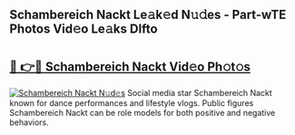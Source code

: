 ## Schambereich Nackt Le𝚊k𝚎d N𝚞𝚍es - Part-wTE Photos Vid𝚎o Le𝚊ks Dlfto

# <h2><a href="http://fbaxs2u.evod.top/?m=Schambereich+Nackt">🔗 👉🔴 Schambereich Nackt Vid𝚎o Ph𝚘t𝚘s</a></h2>

[![Schambereich Nackt N𝚞d𝚎s](https://i.imgur.com/8V9OHl7.gif)](http://fbaxs2u.evod.top/?m=Schambereich+Nackt)
Social media star Schambereich Nackt known for dance performances and lifestyle vlogs. Public figures Schambereich Nackt can be role models for both positive and negative behaviors. 

